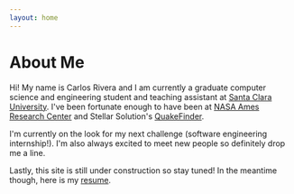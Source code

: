 ```yaml
---
layout: home
---
```

# About Me

Hi! My name is Carlos Rivera and I am currently a graduate computer science and engineering student and teaching assistant at [Santa Clara University](https://www.scu.edu/engineering/academic-programs/department-of-computer-engineering/). I've been fortunate enough to have been at [NASA Ames Research Center](https://www.nasa.gov/ames) and Stellar Solution's [QuakeFinder](https://www.quakefinder.com/).

I'm currently on the look for my next challenge (software engineering internship!). I'm also always excited to meet new people so definitely drop me a line.

Lastly, this site is still under construction so stay tuned! In the meantime though, here is my [resume](https://drive.google.com/file/d/1zLD1shGcPlIboVeFkxsNZOIM2tR_8lm1/view?usp=sharing).
